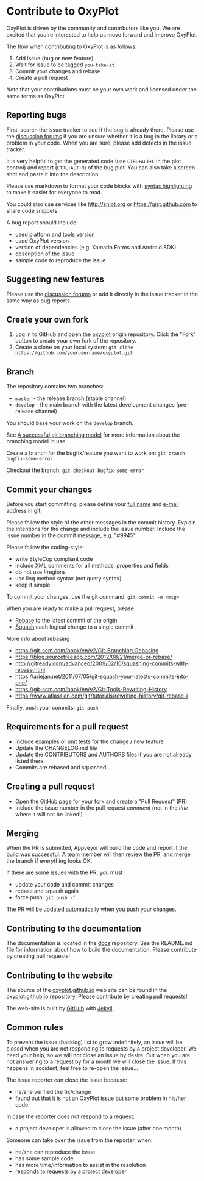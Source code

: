 Contribute to OxyPlot
=====================

OxyPlot is driven by the community and contributors like you. We are excited that you're interested to help us move forward and improve OxyPlot.

The flow when contributing to OxyPlot is as follows:

1. Add issue (bug or new feature)
2. Wait for issue to be tagged `you-take-it`
3. Commit your changes and rebase
4. Create a pull request

Note that your contributions must be your own work and licensed under the same terms as OxyPlot.


## Reporting bugs

First, search the issue tracker to see if the bug is already there.
Please use the [discussion forums](http://discussion.oxyplot.org/) if you are unsure whether it is a bug in the library or a problem in your code.
When you are sure, please add defects in the issue tracker.

It is very helpful to get the generated code (use `CTRL+ALT+C` in the plot control) and report (`CTRL+ALT+R`) of the bug plot. You can also take a screen shot and paste it into the description.

Please use markdown to format your code blocks with [syntax highlighting](https://help.github.com/articles/github-flavored-markdown/#syntax-highlighting) to make it easier for everyone to read. 

You could also use services like http://snipt.org or https://gist.github.com to share code snippets.

A bug report should include:

- used platform and tools version
- used OxyPlot version
- version of dependencies (e.g. Xamarin.Forms and Android SDK)
- description of the issue
- sample code to reproduce the issue


## Suggesting new features

Please use the [discussion forums](http://discussion.oxyplot.org/) or add it directly in the issue tracker in the same way as bug reports.


## Create your own fork

1. Log in to GitHub and open the [oxyplot](https://github.com/oxyplot/oxyplot/) origin repository. Click the "Fork" button to create your own fork of the repository.
2. Create a clone on your local system: `git clone https://github.com/yourusername/oxyplot.git`


## Branch

The repository contains two branches:

- `master` - the release branch (stable channel)  
- `develop` - the main branch with the latest development changes (pre-release channel)

You should base your work on the `develop` branch.

See [A successful git branching model](http://nvie.com/posts/a-successful-git-branching-model/) for more information about the branching model in use.

Create a branch for the bugfix/feature you want to work on: `git branch bugfix-some-error`

Checkout the branch: `git checkout bugfix-some-error`


## Commit your changes

Before you start committing, please define your [full name](https://help.github.com/articles/setting-your-username-in-git/) and [e-mail](https://help.github.com/articles/setting-your-email-in-git/) address in git.

Please follow the style of the other messages in the commit history. Explain the intentions for the change and include the issue number. Include the issue number in the commit message, e.g. "#9945".

Please follow the coding-style:

- write StyleCop compliant code
- include XML comments for all methods, properties and fields
- do not use #regions
- use linq method syntax (not query syntax)
- keep it simple

To commit your changes, use the git command: `git commit -m <msg>`

When you are ready to make a pull request, please

- [Rebase](https://git-scm.com/docs/git-rebase) to the latest commit of the origin
- [Squash](http://gitready.com/advanced/2009/02/10/squashing-commits-with-rebase.html) each logical change to a single commit 

More info about rebasing

- https://git-scm.com/book/en/v2/Git-Branching-Rebasing
- https://blog.sourcetreeapp.com/2012/08/21/merge-or-rebase/
- http://gitready.com/advanced/2009/02/10/squashing-commits-with-rebase.html
- https://ariejan.net/2011/07/05/git-squash-your-latests-commits-into-one/
- https://git-scm.com/book/en/v2/Git-Tools-Rewriting-History
- https://www.atlassian.com/git/tutorials/rewriting-history/git-rebase-i

Finally, push your commits: `git push`


## Requirements for a pull request

- Include examples or unit tests for the change / new feature
- Update the CHANGELOG.md file
- Update the CONTRIBUTORS and AUTHORS files if you are not already listed there
- Commits are rebased and squashed


## Creating a pull request

- Open the GitHub page for your fork and create a "Pull Request" (PR)
- Include the issue number in the pull request *comment* (not in the *title* where it will not be linked!)


## Merging

When the PR is submitted, Appveyor will build the code and report if the build was successful.
A team member will then review the PR, and merge the branch if everything looks OK.

If there are some issues with the PR, you must
- update your code and commit changes
- rebase and squash again
- force push: `git push -f`

The PR will be updated automatically when you push your changes.


## Contributing to the documentation

The documentation is located in the [docs](https://github.com/oxyplot/docs) repository. 
See the README.md file for information about how to build the documentation.
Please contribute by creating pull requests!


## Contributing to the website

The source of the [oxyplot.github.io](https://oxyplot.github.io/) web site can be found in the [oxyplot.github.io](http://github.com/oxyplot/oxyplot.github.io) repository.
Please contribute by creating pull requests!

The web-site is built by [GitHub](http://github.com/) with [Jekyll](http://jekyllrb.com/).


## Common rules

To prevent the issue (backlog) list to grow indefinitely, an issue will be closed when you are not responding to requests by a project developer.
We need your help, so we will not close an issue by desire. But when you are not answering to a request by for a month we will close the issue.
If this happens in accident, feel free to re-open the issue...

The issue reporter can close the issue because:

- he/she verified the fix/change
- found out that it is not an OxyPlot issue but some problem in his/her code

In case the reporter does not respond to a request:

- a project developer is allowed to close the issue (after one month)

Someone can take over the issue from the reporter, when:

- he/she can reproduce the issue
- has some sample code
- has more time/information to assist in the resolution
- responds to requests by a project developer
